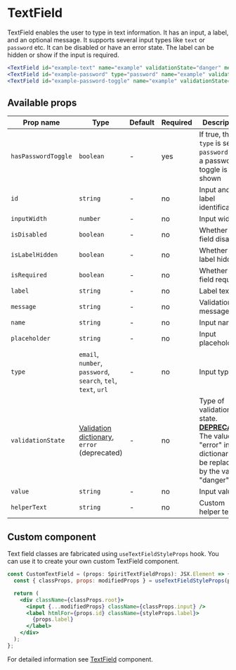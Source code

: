 # TextField

TextField enables the user to type in text information. It has an input, a
label, and an optional message. It supports several input types like `text` or
`password` etc. It can be disabled or have an error state. The label can be
hidden or show if the input is required.

```jsx
<TextField id="example-text" name="example" validationState="danger" message="validation failed" isRequired />
<TextField id="example-password" type="password" name="example" validationState="danger" message="validation failed" isRequired />
<TextField id="example-password-toggle" name="example" validationState="danger" message="validation failed" hasPasswordToggle isRequired />
```

## Available props

| Prop name           | Type                                                                 | Default | Required | Description                                                                                                                        |
| ------------------- | -------------------------------------------------------------------- | ------- | -------- | ---------------------------------------------------------------------------------------------------------------------------------- |
| `hasPasswordToggle` | `boolean`                                                            | -       | yes      | If true, the `type` is set to `password` and a password toggle is shown                                                            |
| `id`                | `string`                                                             | -       | no       | Input and label identification                                                                                                     |
| `inputWidth`        | `number`                                                             | -       | no       | Input width                                                                                                                        |
| `isDisabled`        | `boolean`                                                            | -       | no       | Whether is field disabled                                                                                                          |
| `isLabelHidden`     | `boolean`                                                            | -       | no       | Whether is label hidden                                                                                                            |
| `isRequired`        | `boolean`                                                            | -       | no       | Whether is field required                                                                                                          |
| `label`             | `string`                                                             | -       | no       | Label text                                                                                                                         |
| `message`           | `string`                                                             | -       | no       | Validation message                                                                                                                 |
| `name`              | `string`                                                             | -       | no       | Input name                                                                                                                         |
| `placeholder`       | `string`                                                             | -       | no       | Input placeholder                                                                                                                  |
| `type`              | `email`, `number`, `password`, `search`, `tel`, `text`, `url`        | -       | no       | Input type                                                                                                                         |
| `validationState`   | [Validation dictionary][dictionary-validation], `error` (deprecated) | -       | no       | Type of validation state. [**DEPRECATED**][deprecated] The value "error" in the dictionary will be replaced by the value "danger". |
| `value`             | `string`                                                             | -       | no       | Input value                                                                                                                        |
| `helperText`        | `string`                                                             | -       | no       | Custom helper text                                                                                                                 |

## Custom component

Text field classes are fabricated using `useTextFieldStyleProps` hook. You can use it to create your own custom TextField component.

```jsx
const CustomTextField = (props: SpiritTextFieldProps): JSX.Element => {
  const { classProps, props: modifiedProps } = useTextFieldStyleProps(props);

  return (
    <div className={classProps.root}>
      <input {...modifiedProps} className={classProps.input} />
      <label htmlFor={props.id} className={styleProps.label}>
        {props.label}
      </label>
    </div>
  );
};
```

For detailed information see [TextField](https://github.com/lmc-eu/spirit-design-system/blob/main/packages/web/src/components/TextField/README.md) component.

[dictionary-validation]: https://github.com/lmc-eu/spirit-design-system/blob/main/docs/DICTIONARIES.md#validation
[deprecated]: https://github.com/lmc-eu/spirit-design-system/tree/main/packages/web-react/README.md#deprecations
